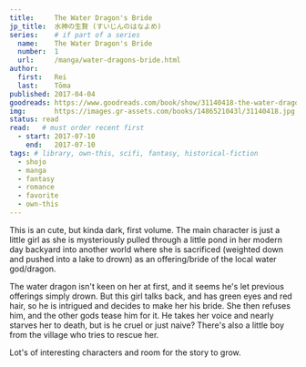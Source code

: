 ```yaml
---
title:     The Water Dragon's Bride
jp_title:  水神の生贄 (すいじんのはなよめ)
series:    # if part of a series
  name:    The Water Dragon's Bride
  number:  1
  url:     /manga/water-dragons-bride.html
author: 
  first:   Rei 
  last:    Tōma
published: 2017-04-04 
goodreads: https://www.goodreads.com/book/show/31140418-the-water-dragon-s-bride-vol-1
img:       https://images.gr-assets.com/books/1486521043l/31140418.jpg
status: read
read:   # must order recent first
  - start: 2017-07-10  
    end:   2017-07-10 
tags: # library, own-this, scifi, fantasy, historical-fiction
  - shojo
  - manga
  - fantasy
  - romance
  - favorite
  - own-this
---
```


This is an cute, but kinda dark, first volume. The main character is just a little girl as she is mysteriously pulled through a little pond in her modern day backyard into another world where she is sacrificed (weighted down and pushed into a lake to drown) as an offering/bride of the local water god/dragon. 

<span class="spoiler">The water dragon isn't keen on her at first, and it seems he's let previous offerings simply drown.
But this girl talks back, and has green eyes and red hair, so he is intrigued and decides to make her his bride.
She then refuses him, and the other gods tease him for it. He takes her voice and nearly starves her to death, but is he cruel or just naive? There's also a little boy from the village who tries to rescue her. </span>

Lot's of interesting characters and room for the story to grow.
